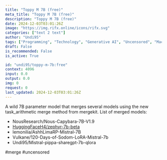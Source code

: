 ```yaml
---
title: "Toppy M 7B (free)"
meta_title: "Toppy M 7B (free)"
description: "Toppy M 7B (free)"
date: 2024-12-03T03:01:26Z
image: "https://img.rifx.online/icons/rifx.svg"
categories: ["text 2 text"]
author: "Undi95"
tags: ["Programming", "Technology", "Generative AI", "Uncensored", "Machine Learning", "Free"]
draft: False
is_recommended: False
is_active: True

id: "undi95/toppy-m-7b:free"
context: 4096
input: 0.0
output: 0.0
img: 0
request: 0
last_updated: 2024-12-03T03:01:26Z
---
```


A wild 7B parameter model that merges several models using the new task_arithmetic merge method from mergekit.
List of merged models:
- NousResearch/Nous-Capybara-7B-V1.9
- [HuggingFaceH4/zephyr-7b-beta](/huggingfaceh4/zephyr-7b-beta)
- lemonilia/AshhLimaRP-Mistral-7B
- Vulkane/120-Days-of-Sodom-LoRA-Mistral-7b
- Undi95/Mistral-pippa-sharegpt-7b-qlora

#merge #uncensored

